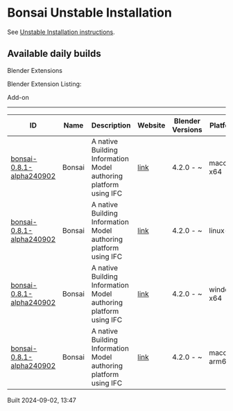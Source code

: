 # Bonsai Unstable Installation

See [Unstable Installation instructions](https://docs.bonsaibim.org/guides/development/installation.html#unstable-installation).

## Available daily builds




Blender Extensions


Blender Extension Listing:


Add\-on




---




| ID | Name | Description | Website | Blender Versions | Platforms | Size |
| --- | --- | --- | --- | --- | --- | --- |
| [bonsai\-0\.8\.1\-alpha240902](https://github.com/IfcOpenShell/IfcOpenShell/releases/download/bonsai-0.8.1-alpha240902/bonsai_py311-0.8.1-alpha240902-macos-x64.zip?repository=https://raw.githubusercontent.com/IfcOpenShell/bonsai_unstable_repo/main/index.json&blender_version_min=4.2.0&platforms=macos-x64) | Bonsai | A native Building Information Model authoring platform using IFC | [link](https://bonsaibim.org/) | 4\.2\.0 \- \~ | macos\-x64 | 103\.3MB |
| [bonsai\-0\.8\.1\-alpha240902](https://github.com/IfcOpenShell/IfcOpenShell/releases/download/bonsai-0.8.1-alpha240902/bonsai_py311-0.8.1-alpha240902-linux-x64.zip?repository=https://raw.githubusercontent.com/IfcOpenShell/bonsai_unstable_repo/main/index.json&blender_version_min=4.2.0&platforms=linux-x64) | Bonsai | A native Building Information Model authoring platform using IFC | [link](https://bonsaibim.org/) | 4\.2\.0 \- \~ | linux\-x64 | 107\.9MB |
| [bonsai\-0\.8\.1\-alpha240902](https://github.com/IfcOpenShell/IfcOpenShell/releases/download/bonsai-0.8.1-alpha240902/bonsai_py311-0.8.1-alpha240902-windows-x64.zip?repository=https://raw.githubusercontent.com/IfcOpenShell/bonsai_unstable_repo/main/index.json&blender_version_min=4.2.0&platforms=windows-x64) | Bonsai | A native Building Information Model authoring platform using IFC | [link](https://bonsaibim.org/) | 4\.2\.0 \- \~ | windows\-x64 | 83\.1MB |
| [bonsai\-0\.8\.1\-alpha240902](https://github.com/IfcOpenShell/IfcOpenShell/releases/download/bonsai-0.8.1-alpha240902/bonsai_py311-0.8.1-alpha240902-macos-arm64.zip?repository=https://raw.githubusercontent.com/IfcOpenShell/bonsai_unstable_repo/main/index.json&blender_version_min=4.2.0&platforms=macos-arm64) | Bonsai | A native Building Information Model authoring platform using IFC | [link](https://bonsaibim.org/) | 4\.2\.0 \- \~ | macos\-arm64 | 103\.2MB |


Built 2024\-09\-02, 13:47





